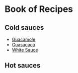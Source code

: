 # Book of Recipes

## Cold sauces
* [Guacamole](guacamole.md)
* [Guasacaca](guasacaca.md)
* [White Sauce](whitesauce.md)

## Hot sauces
